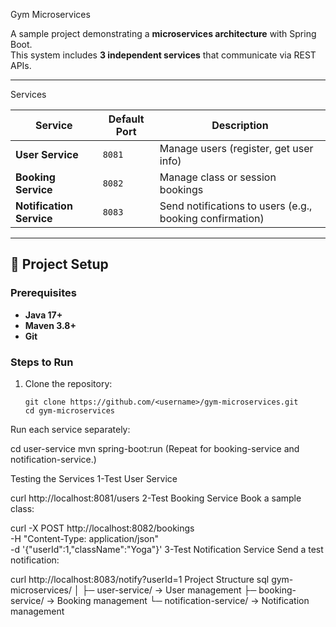 Gym Microservices

A sample project demonstrating a **microservices architecture** with Spring Boot.  
This system includes **3 independent services** that communicate via REST APIs.

---

Services

| Service | Default Port | Description |
|---------|--------------|-------------|
| **User Service** | `8081` | Manage users (register, get user info) |
| **Booking Service** | `8082` | Manage class or session bookings |
| **Notification Service** | `8083` | Send notifications to users (e.g., booking confirmation) |

---

## 🚀 Project Setup

### Prerequisites
-  **Java 17+**
-  **Maven 3.8+**
-  **Git**

### Steps to Run
1. Clone the repository:
   ```
   git clone https://github.com/<username>/gym-microservices.git
   cd gym-microservices
Run each service separately:


cd user-service
mvn spring-boot:run
(Repeat for booking-service and notification-service.)

Testing the Services
1-Test User Service

curl http://localhost:8081/users
2-Test Booking Service
Book a sample class:


curl -X POST http://localhost:8082/bookings \
     -H "Content-Type: application/json" \
     -d '{"userId":1,"className":"Yoga"}'
3-Test Notification Service
Send a test notification:

curl http://localhost:8083/notify?userId=1
Project Structure
sql
gym-microservices/
│
├─ user-service/          → User management
├─ booking-service/       → Booking management
└─ notification-service/  → Notification management
